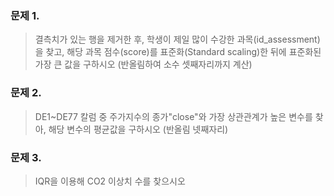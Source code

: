 ### 문제 1. 
> 결측치가 있는 행을 제거한 후, 학생이 제일 많이 수강한 과목(id_assessment)을 찾고,
> 해당 과목 점수(score)를 표준화(Standard scaling)한 뒤에 표준화된 가장 큰 값을 구하시오
> (반올림하여 소수 셋째자리까지 계산)





### 문제 2. 
> DE1~DE77 칼럼 중 주가지수의 종가"close"와 가장 상관관계가 높은 변수를 찾아, 해당 변수의 평균값을 구하시오
> (반올림 넷째자리)





### 문제 3. 
> IQR을 이용해 CO2 이상치 수를 찾으시오 
